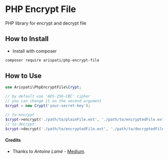 # PHP Encrypt File
PHP library for encrypt and decrypt file

## How to Install
- Install with composer
```bash
composer require arispati/php-encrypt-file
```

## How to Use
```php
use Arispati\PhpEncryptFile\Crypt;

// by default use 'AES-256-CBC' cipher
// you can change it on the second argument
$crypt = new Crypt('your-secret-key');

// to encrypt
$crypt->encrypt('./path/to/plainFile.ext', './path/to/encryptedFile.ext');
// to decrypt
$crypt->decrypt('./path/to/encryptedFile.ext', './path/to/decryptedFile.ext');
```

#### Credits
- Thanks to *Antoine Lamé* - [Medium](https://medium.com/@antoine.lame/how-to-encrypt-files-with-php-f4adead297de).